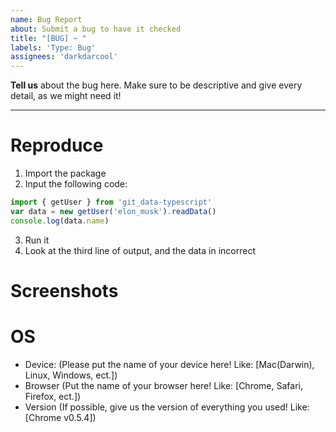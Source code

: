 ```yaml
---
name: Bug Report
about: Submit a bug to have it checked
title: "[BUG] ~ "
labels: 'Type: Bug'
assignees: 'darkdarcool'
---
```


**Tell us** about the bug here. Make sure to be descriptive and give every detail, as we might need it!

-----
# Reproduce

<!-- Tell us the steps of reproducing your bug here -->
<!-- The following steps are examples, please replace them with your steps -->
1. Import the package
2. Input the following code:

``` typescript
import { getUser } from 'git_data-typescript'
var data = new getUser('elon_musk').readData()
console.log(data.name)
```
3. Run it
4. Look at the third line of output, and the data in incorrect

# Screenshots <!--(OPTIONAL)-->
<!-- If you can, please give us screenshots! It helps us see what you see, and can help use fix the bug faster! -->

# OS
  - Device: (Please put the name of your device here! Like: [Mac(Darwin), Linux, Windows, ect.])
  - Browser (Put the name of your browser here! Like: [Chrome, Safari, Firefox, ect.])
  - Version (If possible, give us the version of everything you used! Like: [Chrome v0.5.4])
